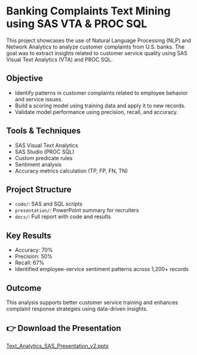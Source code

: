 # Banking Complaints Text Mining using SAS VTA & PROC SQL

This project showcases the use of Natural Language Processing (NLP) and Network Analytics to analyze customer complaints from U.S. banks. The goal was to extract insights related to customer service quality using SAS Visual Text Analytics (VTA) and PROC SQL.

## Objective
- Identify patterns in customer complaints related to employee behavior and service issues.
- Build a scoring model using training data and apply it to new records.
- Validate model performance using precision, recall, and accuracy.

## Tools & Techniques
- SAS Visual Text Analytics
- SAS Studio (PROC SQL)
- Custom predicate rules
- Sentiment analysis
- Accuracy metrics calculation (TP, FP, FN, TN)

## Project Structure
- `code/`: SAS and SQL scripts
- `presentation/`: PowerPoint summary for recruiters
- `docs/`: Full report with code and results

## Key Results
- Accuracy: 70%
- Precision: 50%
- Recall: 67%
- Identified employee-service sentiment patterns across 1,200+ records

## Outcome
This analysis supports better customer service training and enhances complaint response strategies using data-driven insights.

## 👉 Download the Presentation
[Text_Analytics_SAS_Presentation_v2.pptx](./Text_Analytics_SAS_Presentation_v2.pptx)


